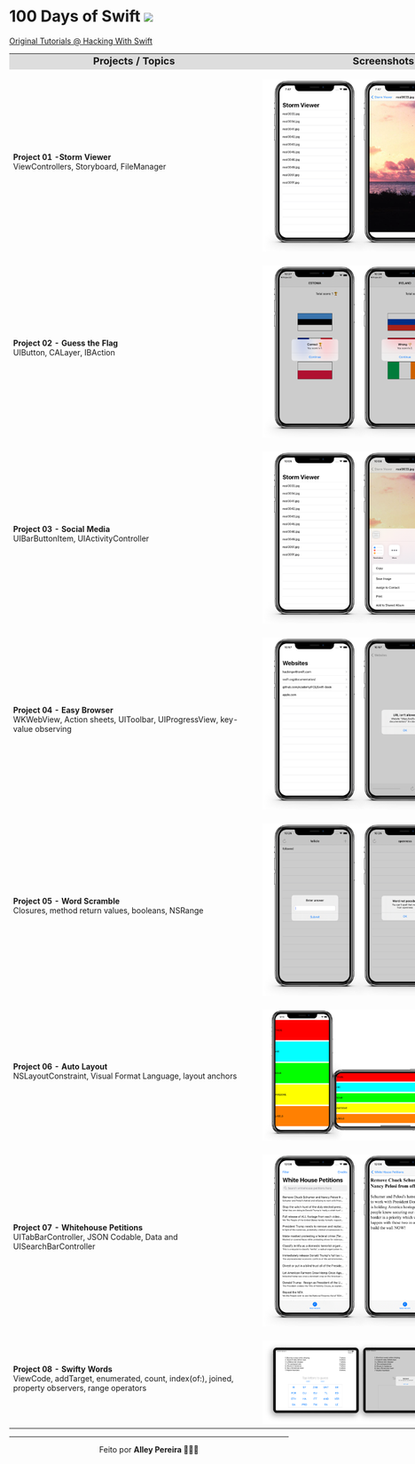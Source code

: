 # 100 Days of Swift <img src="https://uxwing.com/wp-content/themes/uxwing/download/07-design-and-development/swift-programming-language.png" width= "30px">

[Original Tutorials @ Hacking With Swift](https://www.hackingwithswift.com/100)

<table style="width: 900px;">
  <tbody>
    <tr style="background: #ddd; font-weight: bolder; font-size: 18px">
      <td style="width: 50%; text-align: center;">
        Projects / Topics
      </td>
      <td style="width: 50%; text-align: center;">
        Screenshots
      </td>
    </tr>
    <!-- Linha Projeto 1 -->
    <tr> 
      <td>
          <strong>Project 01 -Storm Viewer</strong>
          </br>
          ViewControllers, Storyboard, FileManager
          </br>
      </td>
      <td>
        </br>
        <img src="Project01/screenshots/print_P01.png" width="350px">
      </td>
    </tr>
    <!-- Linha Projeto 2 -->
    <tr> 
      <td>
      <strong>Project 02 - Guess the Flag</strong>
      </br>
        UIButton, CALayer, IBAction
        </br>
      </td>
      <td>
        </br>
        <img src="Project02/screenshots/print_P02.png" width="350px">
      </td>
    </tr>
    <!-- Linha Projeto 3 -->
    <tr>
      <td>
        <strong>Project 03 - Social Media</strong>
        </br>
        UIBarButtonItem, UIActivityController
        </br>
      </td>
      <td>
        </br>
        <img src="Project03/screenshots/print_P03.png" width="350px">
      </td>
    </tr>
        <!-- Linha Projeto 4 -->
    <tr>
      <td>
        <strong>Project 04 - Easy Browser </strong>
        </br>
         WKWebView, Action sheets, UIToolbar, UIProgressView, key-value observing
        </br>
      </td>
      <td>
        </br>
        <img src="Project04/screenshots/print_P04.png" width="350px">
      </td>
    </tr>
            <!-- Linha Projeto 5 -->
    <tr>
      <td>
        <strong>Project 05 - Word Scramble </strong>
        </br>
         Closures, method return values, booleans, NSRange
        </br>
      </td>
      <td>
        </br>
        <img src="Project05/screenshots/print_P05.png" width="350px">
      </td>
    </tr>
                <!-- Linha Projeto 6 -->
    <tr>
      <td>
        <strong>Project 06 - Auto Layout </strong>
        </br>
         NSLayoutConstraint, Visual Format Language, layout anchors
        </br>
      </td>
      <td>
        </br>
        <img src="Project06/screenshots/print_P06.png" width="350px">
      </td>
    </tr>
    <!-- Linha Projeto 7 -->
    <tr>
      <td>
      <strong>Project 07 -  Whitehouse Petitions </strong>
        </br>
        UITabBarController, JSON Codable, Data and UISearchBarController
        </br>
      </td>
      <td>
        </br>
        <img src="Project07/screenshots/print_P07.png" width="350px">
      </td>
    </tr> 
        <!-- Linha Projeto 8 -->
    <tr>
      <td>
      <strong>Project 08 - Swifty Words </strong>
        </br>
        ViewCode, addTarget, enumerated, count, index(of:), joined, property observers, range operators
        </br>
      </td>
      <td>
        </br>
        <img src="Project08/screenshots/print_P08.png" width="350px">
      </td>
    </tr> 
    <!-- Template Nova Linha -->
    <!-- 
    Instruções:
      1. Copie o comentário abaixo e cole após a última linha da tabela.
      2. Troque todos os N pelo número do projeto. 
      3. Coloque o título do projeto no lugar de Lorem Ipsum.
    -->
    <!-- Linha Projeto N -->
    <!-- 
      <tr>
        <td>
          </br>
          Project N
          </br>
          Lorem Ipsum
          </br>
        </td>
        <td>
          </br>
          <img src="Project0N/screenshots/print_P0N.png" width="350px">
        </td>
      </tr> 
    -->
  </tbody>
</table>

---

<p align="center">Feito por <strong>Alley Pereira  👩🏻‍💻 </p>   <p align="right">

